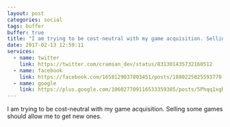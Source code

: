 ```yaml
---
layout: post
categories: social
tags: buffer
buffer: true
title: "I am trying to be cost-neutral with my game acquisition. Selling some games should allow me to get new ones."
date: 2017-02-13 12:59:11
services: 
  - name: twitter
    link: https://twitter.com/cramsan_dev/status/831301435732160512
  - name: facebook
    link: https://facebook.com/1658129037803451/posts/1880225825593770
  - name: google
    link: https://plus.google.com/106027709116533359385/posts/5Phqq1xghai
---
```


I am trying to be cost-neutral with my game acquisition. Selling some games should allow me to get new ones.

